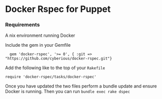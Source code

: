 # Docker Rspec for Puppet

### Requirements
A nix environment running Docker

Include the gem in your Gemfile
~~~
  gem 'docker-rspec', '>= 0', { :git => "https://github.com/cyberious/docker-rspec.git"}
~~~

Add the following like to the top of your `Rakefile`
~~~
require 'docker-rspec/tasks/docker-rspec'
~~~

Once you have updated the two files perform a bundle update and ensure Docker is running. Then you can run `bundle exec rake dspec`